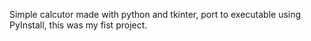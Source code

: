 Simple calcutor made with python and tkinter, port to executable using PyInstall, this was my fist project.
